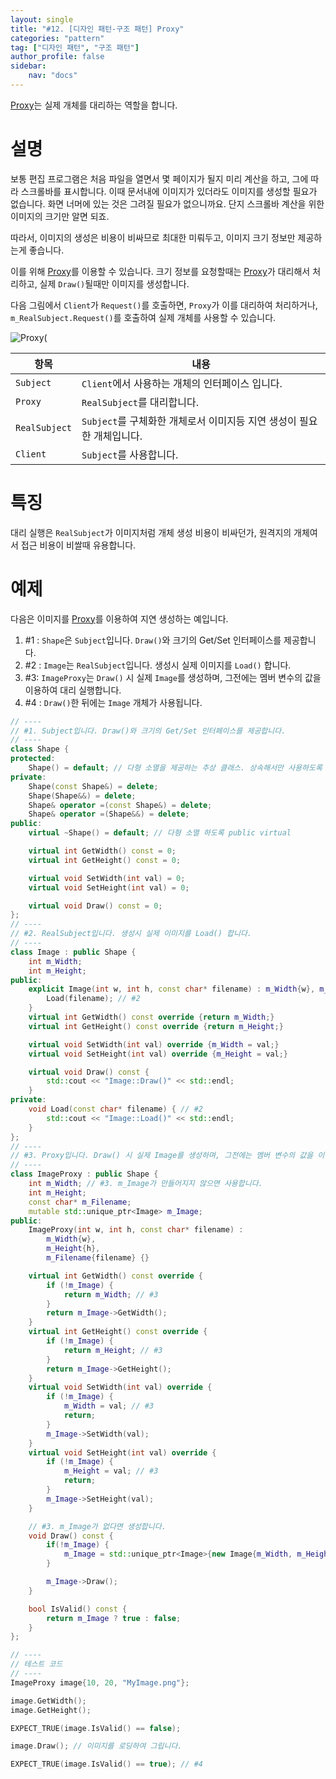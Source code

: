 ```yaml
---
layout: single
title: "#12. [디자인 패턴-구조 패턴] Proxy"
categories: "pattern"
tag: ["디자인 패턴", "구조 패턴"]
author_profile: false
sidebar: 
    nav: "docs"
---
```


[Proxy](https://tango1202.github.io/pattern/pattern-proxy/)는 실제 개체를 대리하는 역할을 합니다.

# 설명

보통 편집 프로그램은 처음 파일을 열면서 몇 페이지가 될지 미리 계산을 하고, 그에 따라 스크롤바를 표시합니다. 이때 문서내에 이미지가 있더라도 이미지를 생성할 필요가 없습니다. 화면 너머에 있는 것은 그려질 필요가 없으니까요. 단지 스크롤바 계산을 위한 이미지의 크기만 알면 되죠.

따라서, 이미지의 생성은 비용이 비싸므로 최대한 미뤄두고, 이미지 크기 정보만 제공하는게 좋습니다.

이를 위해 [Proxy](https://tango1202.github.io/pattern/pattern-proxy/)를 이용할 수 있습니다.
크기 정보를 요청할때는 [Proxy](https://tango1202.github.io/pattern/pattern-proxy/)가 대리해서 처리하고, 실제 `Draw()`될때만 이미지를 생성합니다. 

다음 그림에서 `Client`가 `Request()`를 호출하면, `Proxy`가 이를 대리하여 처리하거나, `m_RealSubject.Request()`를 호출하여 실제 개체를 사용할 수 있습니다.

![Proxy(](https://github.com/tango1202/tango1202.github.io/assets/133472501/37ec027d-96bc-4f8c-abc4-1ff6edbac4db)

|항목|내용|
|--|--|
|`Subject`|`Client`에서 사용하는 개체의 인터페이스 입니다.|
|`Proxy`|`RealSubject`를 대리합니다.|
|`RealSubject`|`Subject`를 구체화한 개체로서 이미지등 지연 생성이 필요한 개체입니다.|
|`Client`|`Subject`를 사용합니다.|

# 특징

대리 실행은 `RealSubject`가 이미지처럼 개체 생성 비용이 비싸던가, 원격지의 개체여서 접근 비용이 비쌀때 유용합니다. 

# 예제

다음은 이미지를 [Proxy](https://tango1202.github.io/pattern/pattern-proxy/)를 이용하여 지연 생성하는 예입니다.

1. #1 : `Shape`은 `Subject`입니다. `Draw()`와 크기의 Get/Set 인터페이스를 제공합니다.
2. #2 : `Image`는 `RealSubject`입니다. 생성시 실제 이미지를 `Load()` 합니다.
3. #3: `ImageProxy`는 `Draw()` 시 실제 `Image`를 생성하며, 그전에는 멤버 변수의 값을 이용하여 대리 실행합니다.
4. #4 : `Draw()`한 뒤에는 `Image` 개체가 사용됩니다.

```cpp
// ----
// #1. Subject입니다. Draw()와 크기의 Get/Set 인터페이스를 제공합니다.
// ----
class Shape {
protected:
    Shape() = default; // 다형 소멸을 제공하는 추상 클래스. 상속해서만 사용하도록 protected
private:
    Shape(const Shape&) = delete;
    Shape(Shape&&) = delete;
    Shape& operator =(const Shape&) = delete;
    Shape& operator =(Shape&&) = delete;          
public:
    virtual ~Shape() = default; // 다형 소멸 하도록 public virtual

    virtual int GetWidth() const = 0;
    virtual int GetHeight() const = 0;

    virtual void SetWidth(int val) = 0;
    virtual void SetHeight(int val) = 0;    

    virtual void Draw() const = 0;   
};
// ----
// #2. RealSubject입니다. 생성시 실제 이미지를 Load() 합니다.
// ----
class Image : public Shape {
    int m_Width;
    int m_Height;
public:
    explicit Image(int w, int h, const char* filename) : m_Width{w}, m_Height{h} {
        Load(filename); // #2
    }
    virtual int GetWidth() const override {return m_Width;}
    virtual int GetHeight() const override {return m_Height;}

    virtual void SetWidth(int val) override {m_Width = val;}
    virtual void SetHeight(int val) override {m_Height = val;}    

    virtual void Draw() const {
        std::cout << "Image::Draw()" << std::endl;
    }
private:
    void Load(const char* filename) { // #2
        std::cout << "Image::Load()" << std::endl;
    }
};
// ----
// #3. Proxy입니다. Draw() 시 실제 Image를 생성하며, 그전에는 멤버 변수의 값을 이용합니다.
// ----
class ImageProxy : public Shape {
    int m_Width; // #3. m_Image가 만들어지지 않으면 사용합니다.
    int m_Height;   
    const char* m_Filename;     
    mutable std::unique_ptr<Image> m_Image; 
public:
    ImageProxy(int w, int h, const char* filename) :
        m_Width{w}, 
        m_Height{h}, 
        m_Filename{filename} {}

    virtual int GetWidth() const override {
        if (!m_Image) {
            return m_Width; // #3
        }
        return m_Image->GetWidth();
    }
    virtual int GetHeight() const override {
        if (!m_Image) {
            return m_Height; // #3  
        }
        return m_Image->GetHeight();
    }
    virtual void SetWidth(int val) override {
        if (!m_Image) {
            m_Width = val; // #3  
            return; 
        }
        m_Image->SetWidth(val);
    }
    virtual void SetHeight(int val) override {
        if (!m_Image) {
            m_Height = val; // #3 
            return; 
        }
        m_Image->SetHeight(val);
    } 

    // #3. m_Image가 없다면 생성합니다.      
    void Draw() const {
        if(!m_Image) {
            m_Image = std::unique_ptr<Image>{new Image{m_Width, m_Height, m_Filename}};
        }

        m_Image->Draw();
    }

    bool IsValid() const {
        return m_Image ? true : false;
    }
};

// ----
// 테스트 코드
// ----
ImageProxy image{10, 20, "MyImage.png"};

image.GetWidth();
image.GetHeight();

EXPECT_TRUE(image.IsValid() == false);

image.Draw(); // 이미지를 로딩하여 그립니다.

EXPECT_TRUE(image.IsValid() == true); // #4    
```
